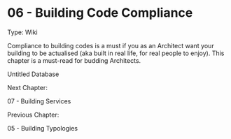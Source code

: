 # 06 - Building Code Compliance

Type: Wiki

Compliance to building codes is a must if you as an Architect want your building to be actualised (aka built in real life, for real people to enjoy). This chapter is a must-read for budding Architects.

Untitled Database

Next Chapter:

07 - Building Services

Previous Chapter:

05 - Building Typologies

